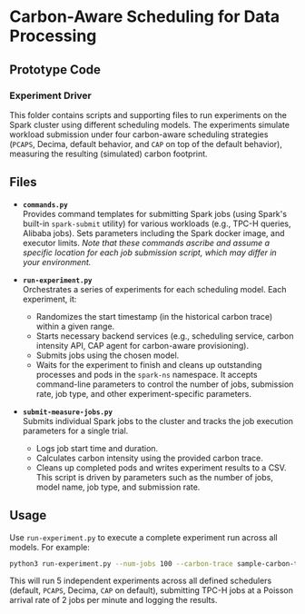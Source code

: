 # Carbon-Aware Scheduling for Data Processing
## Prototype Code 
### Experiment Driver

This folder contains scripts and supporting files to run experiments on the Spark cluster using different scheduling models. The experiments simulate workload submission under four carbon-aware scheduling strategies (`PCAPS`, Decima, default behavior, and `CAP` on top of the default behavior), measuring the resulting (simulated) carbon footprint.

## Files

- **`commands.py`**  
  Provides command templates for submitting Spark jobs (using Spark's built-in `spark-submit` utility) for various workloads (e.g., TPC-H queries, Alibaba jobs).  Sets parameters including the Spark docker image, and executor limits.  *Note that these commands ascribe and assume a specific location for each job submission script, which may differ in your environment.*

- **`run-experiment.py`**  
  Orchestrates a series of experiments for each scheduling model. Each experiment, it:
  - Randomizes the start timestamp (in the historical carbon trace) within a given range.
  - Starts necessary backend services (e.g., scheduling service, carbon intensity API, CAP agent for carbon-aware provisioning).
  - Submits jobs using the chosen model.
  - Waits for the experiment to finish and cleans up outstanding processes and pods in the `spark-ns` namespace.
  It accepts command-line parameters to control the number of jobs, submission rate, job type, and other experiment-specific parameters.

- **`submit-measure-jobs.py`**  
  Submits individual Spark jobs to the cluster and tracks the job execution parameters for a single trial.
  - Logs job start time and duration.
  - Calculates carbon intensity using the provided carbon trace.
  - Cleans up completed pods and writes experiment results to a CSV.
  This script is driven by parameters such as the number of jobs, model name, job type, and submission rate.

## Usage
Use `run-experiment.py` to execute a complete experiment run across all models. For example:

```bash
python3 run-experiment.py --num-jobs 100 --carbon-trace sample-carbon-trace.csv --job-type tpch --num-to-avg 5 --submission-rate 2
```

This will run 5 independent experiments across all defined schedulers (default, `PCAPS`, Decima, `CAP` on default), submitting TPC-H jobs at a Poisson arrival rate of 2 jobs per minute and logging the results.
